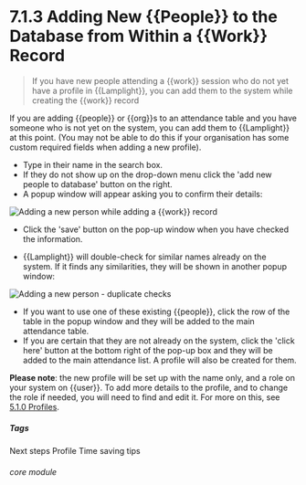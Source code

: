 # 7.1.3    Adding New {{People}} to the Database from Within a {{Work}} Record

> If you have new people attending a {{work}} session who do not yet have a profile in {{Lamplight}}, you can add them to the system  while creating the {{work}} record



If you are adding {{people}} or {{org}}s to an attendance table and you have someone who is not yet on the system, you can add them to {{Lamplight}} at this point. (You may not be able to do this if your organisation has some custom required fields when adding a new profile). 
- Type in their name in the search box.
- If they do not show up on the drop-down menu click the 'add new people to database' button on the right. 
- A popup window will appear asking you to confirm their details:

![Adding a new person while adding a {{work}} record](57a.png)

- Click the 'save' button on the pop-up window when you have checked the information.

- {{Lamplight}} will double-check for similar names already on the system. If it finds any similarities, they will be shown in another popup window:

![Adding a new person - duplicate checks](57b.png)

- If you want to use one of these existing {{people}}, click the row of the table in the popup window and they will be added to the main attendance table. 
- If you are certain that they are not already on the system, click the 'click here' button at the bottom right of the pop-up box and they will be added to the main attendance list. A profile will also be created for them.

**Please note**: the new profile will be set up with the name only, and a role on your system on {{user}}. To add more details to the profile, and to change the role if needed, you will need to find and edit it. For more on this, see [5.1.0 Profiles](/help/index/p/5.1.0).


##### Tags
Next steps
Profile
Time saving tips

###### core module

